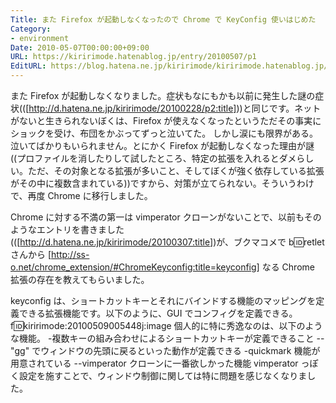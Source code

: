 ```yaml
---
Title: また Firefox が起動しなくなったので Chrome で KeyConfig 使いはじめた
Category:
- environment
Date: 2010-05-07T00:00:00+09:00
URL: https://kiririmode.hatenablog.jp/entry/20100507/p1
EditURL: https://blog.hatena.ne.jp/kiririmode/kiririmode.hatenablog.jp/atom/entry/8454420450078211907
---
```



また Firefox が起動しなくなりました。症状もなにもかも以前に発生した謎の症状(([http://d.hatena.ne.jp/kiririmode/20100228/p2:title]))と同じです。ネットがないと生きられないぼくは、Firefox が使えなくなったというただその事実にショックを受け、布団をかぶってずっと泣いてた。
しかし涙にも限界がある。泣いてばかりもいられません。とにかく Firefox が起動しなくなった理由が謎((プロファイルを消したりして試したところ、特定の拡張を入れるとダメらしい。ただ、その対象となる拡張が多いこと、そしてぼくが強く依存している拡張がその中に複数含まれている))ですから、対策が立てられない。そういうわけで、再度 Chrome に移行しました。

Chrome に対する不満の第一は vimperator クローンがないことで、以前もそのようなエントリを書きました(([http://d.hatena.ne.jp/kiririmode/20100307:title])が、ブクマコメで b:id:retlet さんから [http://ss-o.net/chrome_extension/#ChromeKeyconfig:title=keyconfig] なる Chrome 拡張の存在を教えてもらいました。


keyconfig は、ショートカットキーとそれにバインドする機能のマッピングを定義できる拡張機能です。以下のように、GUI でコンフィグを定義できる。
f:id:kiririmode:20100509005448j:image
個人的に特に秀逸なのは、以下のような機能。
-複数キーの組み合わせによるショートカットキーが定義できること
--"gg" でウィンドウの先頭に戻るといった動作が定義できる
-quickmark 機能が用意されている
--vimperator クローンに一番欲しかった機能
vimperator っぽく設定を施すことで、ウィンドウ制御に関しては特に問題を感じなくなりました。
